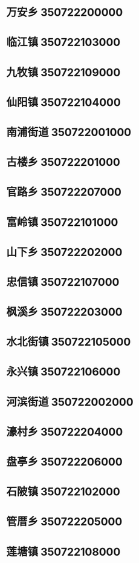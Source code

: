 # 万安乡 350722200000
# 临江镇 350722103000
# 九牧镇 350722109000
# 仙阳镇 350722104000
# 南浦街道 350722001000
# 古楼乡 350722201000
# 官路乡 350722207000
# 富岭镇 350722101000
# 山下乡 350722202000
# 忠信镇 350722107000
# 枫溪乡 350722203000
# 水北街镇 350722105000
# 永兴镇 350722106000
# 河滨街道 350722002000
# 濠村乡 350722204000
# 盘亭乡 350722206000
# 石陂镇 350722102000
# 管厝乡 350722205000
# 莲塘镇 350722108000
